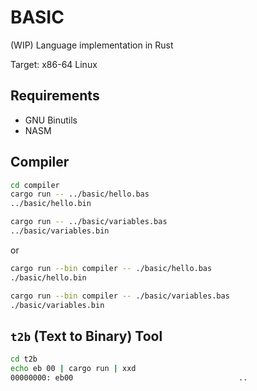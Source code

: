 # BASIC

(WIP) Language implementation in Rust

Target: x86-64 Linux

## Requirements

- GNU Binutils
- NASM

## Compiler

```bash
cd compiler
cargo run -- ../basic/hello.bas
../basic/hello.bin

cargo run -- ../basic/variables.bas
../basic/variables.bin
```

or

```bash
cargo run --bin compiler -- ./basic/hello.bas
./basic/hello.bin

cargo run --bin compiler -- ./basic/variables.bas
./basic/variables.bin
```

## `t2b` (Text to Binary) Tool

```bash
cd t2b
echo eb 00 | cargo run | xxd
00000000: eb00                                     ..
```
